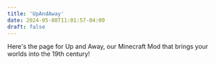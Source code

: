 ```yaml
---
title: 'UpAndAway'
date: 2024-05-08T11:01:57-04:00
draft: false
---
```


Here's the page for Up and Away, our Minecraft Mod that brings your worlds
into the 19th century!
